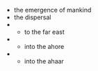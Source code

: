   * the emergence of mankind
  * the dispersal
  * * to the far east
  * * into the ahore
  * * into the ahaar